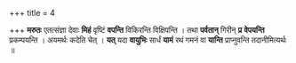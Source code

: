 +++
title = 4

+++
**मरुतः** एतत्संज्ञा देवाः **मिहं** वृष्टिं **वपन्ति** विकिरन्ति विक्षिपन्ति । तथा **पर्वतान्** गिरीन् **प्र** **वेपयन्ति** प्रकम्पयन्ति । अयमर्थः कदेति चेत् । **यत्** यदा **वायुभिः** सार्धं **यामं** रथं गमनं वा **यान्ति** प्राप्नुवन्ति तदानीमित्यर्थः ॥
